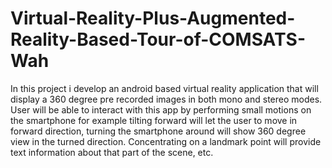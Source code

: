 # Virtual-Reality-Plus-Augmented-Reality-Based-Tour-of-COMSATS-Wah
In this project i develop an android based virtual reality application that will display a 360 degree pre recorded images in both mono and stereo modes. User will be able to interact with this app by performing small motions on the smartphone for example tilting forward will let the user to move in forward direction, turning the smartphone around will show 360 degree view in the turned direction. Concentrating on a landmark point will provide text information about that part of the scene, etc. 
